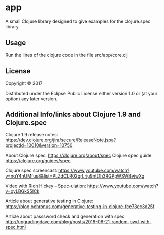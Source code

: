 # app

A small Clojure library designed to give examples for the clojure.spec library.

## Usage

Run the lines of the clojure code in the file src/app/core.clj

## License

Copyright © 2017

Distributed under the Eclipse Public License either version 1.0 or (at
your option) any later version.


## Additional Info/links about Clojure 1.9 and Clojure.spec

Clojure 1.9 release notes: https://dev.clojure.org/jira/secure/ReleaseNote.jspa?projectId=10010&version=10750

About Clojure spec: https://clojure.org/about/spec
Clojure spec guide: https://clojure.org/guides/spec

Clojure spec screencast: https://www.youtube.com/watch?v=nqY4nUMfus8&list=PLZdCLR02grLrju9ntDh3RGPpWSWBvjwXg

Video with Rich Hickey – Spec-ulation: https://www.youtube.com/watch?v=oyLBGkS5ICk

Article about generative testing in Clojure: https://blog.ochronus.com/generative-testing-in-clojure-fce73ec3d25f

Article about passsword check and generation with spec: http://upgradingdave.com/blog/posts/2016-06-21-random-pwd-with-spec.html
